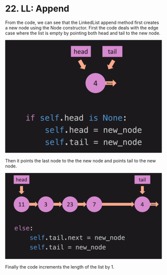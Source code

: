# 22. LL: Append

From the code, we can see that the LinkedList append method first creates a new node using the Node constructor. First the code deals with the edge case where the list is empty by pointing both head and tail to the new node. 

![Linked List Append Empty](./images/linked-list-append-empty.jpg?raw=true "Linked List Append Empty")

Then it points the last node to the the new node and points tail to the new node.

![Linked List Append](./images/linked-list-append.jpg?raw=true "Linked List Append")

Finally the code increments the length of the list by 1.
